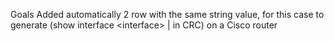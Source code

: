 Goals
Added automatically 2 row with the same string value, for this case to generate (show interface &lt;interface> | in CRC) on a Cisco router

